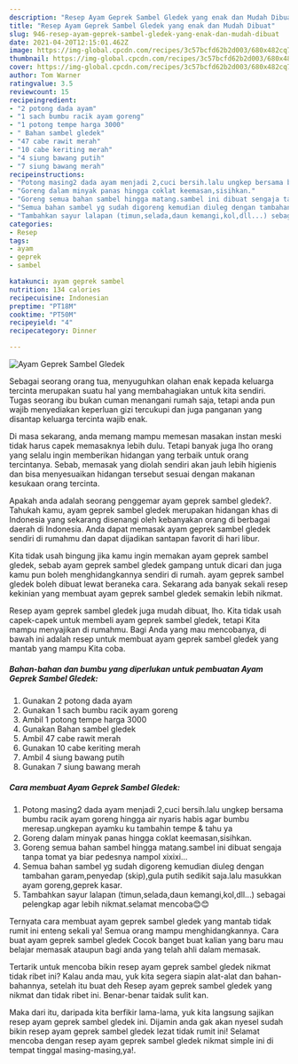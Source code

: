 ```yaml
---
description: "Resep Ayam Geprek Sambel Gledek yang enak dan Mudah Dibuat"
title: "Resep Ayam Geprek Sambel Gledek yang enak dan Mudah Dibuat"
slug: 946-resep-ayam-geprek-sambel-gledek-yang-enak-dan-mudah-dibuat
date: 2021-04-20T12:15:01.462Z
image: https://img-global.cpcdn.com/recipes/3c57bcfd62b2d003/680x482cq70/ayam-geprek-sambel-gledek-foto-resep-utama.jpg
thumbnail: https://img-global.cpcdn.com/recipes/3c57bcfd62b2d003/680x482cq70/ayam-geprek-sambel-gledek-foto-resep-utama.jpg
cover: https://img-global.cpcdn.com/recipes/3c57bcfd62b2d003/680x482cq70/ayam-geprek-sambel-gledek-foto-resep-utama.jpg
author: Tom Warner
ratingvalue: 3.5
reviewcount: 15
recipeingredient:
- "2 potong dada ayam"
- "1 sach bumbu racik ayam goreng"
- "1 potong tempe harga 3000"
- " Bahan sambel gledek"
- "47 cabe rawit merah"
- "10 cabe keriting merah"
- "4 siung bawang putih"
- "7 siung bawang merah"
recipeinstructions:
- "Potong masing2 dada ayam menjadi 2,cuci bersih.lalu ungkep bersama bumbu racik ayam goreng hingga air nyaris habis agar bumbu meresap.ungkepan ayamku ku tambahin tempe &amp; tahu ya"
- "Goreng dalam minyak panas hingga coklat keemasan,sisihkan."
- "Goreng semua bahan sambel hingga matang.sambel ini dibuat sengaja tanpa tomat ya biar pedesnya nampol xixixi..."
- "Semua bahan sambel yg sudah digoreng kemudian diuleg dengan tambahan garam,penyedap (skip),gula putih sedikit saja.lalu masukkan ayam goreng,geprek kasar."
- "Tambahkan sayur lalapan (timun,selada,daun kemangi,kol,dll...) sebagai pelengkap agar lebih nikmat.selamat mencoba😊😊"
categories:
- Resep
tags:
- ayam
- geprek
- sambel

katakunci: ayam geprek sambel 
nutrition: 134 calories
recipecuisine: Indonesian
preptime: "PT18M"
cooktime: "PT50M"
recipeyield: "4"
recipecategory: Dinner

---
```



![Ayam Geprek Sambel Gledek](https://img-global.cpcdn.com/recipes/3c57bcfd62b2d003/680x482cq70/ayam-geprek-sambel-gledek-foto-resep-utama.jpg)

Sebagai seorang orang tua, menyuguhkan olahan enak kepada keluarga tercinta merupakan suatu hal yang membahagiakan untuk kita sendiri. Tugas seorang ibu bukan cuman menangani rumah saja, tetapi anda pun wajib menyediakan keperluan gizi tercukupi dan juga panganan yang disantap keluarga tercinta wajib enak.

Di masa  sekarang, anda memang mampu memesan masakan instan meski tidak harus capek memasaknya lebih dulu. Tetapi banyak juga lho orang yang selalu ingin memberikan hidangan yang terbaik untuk orang tercintanya. Sebab, memasak yang diolah sendiri akan jauh lebih higienis dan bisa menyesuaikan hidangan tersebut sesuai dengan makanan kesukaan orang tercinta. 



Apakah anda adalah seorang penggemar ayam geprek sambel gledek?. Tahukah kamu, ayam geprek sambel gledek merupakan hidangan khas di Indonesia yang sekarang disenangi oleh kebanyakan orang di berbagai daerah di Indonesia. Anda dapat memasak ayam geprek sambel gledek sendiri di rumahmu dan dapat dijadikan santapan favorit di hari libur.

Kita tidak usah bingung jika kamu ingin memakan ayam geprek sambel gledek, sebab ayam geprek sambel gledek gampang untuk dicari dan juga kamu pun boleh menghidangkannya sendiri di rumah. ayam geprek sambel gledek boleh dibuat lewat beraneka cara. Sekarang ada banyak sekali resep kekinian yang membuat ayam geprek sambel gledek semakin lebih nikmat.

Resep ayam geprek sambel gledek juga mudah dibuat, lho. Kita tidak usah capek-capek untuk membeli ayam geprek sambel gledek, tetapi Kita mampu menyajikan di rumahmu. Bagi Anda yang mau mencobanya, di bawah ini adalah resep untuk membuat ayam geprek sambel gledek yang mantab yang mampu Kita coba.

<!--inarticleads1-->

##### Bahan-bahan dan bumbu yang diperlukan untuk pembuatan Ayam Geprek Sambel Gledek:

1. Gunakan 2 potong dada ayam
1. Gunakan 1 sach bumbu racik ayam goreng
1. Ambil 1 potong tempe harga 3000
1. Gunakan  Bahan sambel gledek
1. Ambil 47 cabe rawit merah
1. Gunakan 10 cabe keriting merah
1. Ambil 4 siung bawang putih
1. Gunakan 7 siung bawang merah




<!--inarticleads2-->

##### Cara membuat Ayam Geprek Sambel Gledek:

1. Potong masing2 dada ayam menjadi 2,cuci bersih.lalu ungkep bersama bumbu racik ayam goreng hingga air nyaris habis agar bumbu meresap.ungkepan ayamku ku tambahin tempe &amp; tahu ya
1. Goreng dalam minyak panas hingga coklat keemasan,sisihkan.
1. Goreng semua bahan sambel hingga matang.sambel ini dibuat sengaja tanpa tomat ya biar pedesnya nampol xixixi...
1. Semua bahan sambel yg sudah digoreng kemudian diuleg dengan tambahan garam,penyedap (skip),gula putih sedikit saja.lalu masukkan ayam goreng,geprek kasar.
1. Tambahkan sayur lalapan (timun,selada,daun kemangi,kol,dll...) sebagai pelengkap agar lebih nikmat.selamat mencoba😊😊




Ternyata cara membuat ayam geprek sambel gledek yang mantab tidak rumit ini enteng sekali ya! Semua orang mampu menghidangkannya. Cara buat ayam geprek sambel gledek Cocok banget buat kalian yang baru mau belajar memasak ataupun bagi anda yang telah ahli dalam memasak.

Tertarik untuk mencoba bikin resep ayam geprek sambel gledek nikmat tidak ribet ini? Kalau anda mau, yuk kita segera siapin alat-alat dan bahan-bahannya, setelah itu buat deh Resep ayam geprek sambel gledek yang nikmat dan tidak ribet ini. Benar-benar taidak sulit kan. 

Maka dari itu, daripada kita berfikir lama-lama, yuk kita langsung sajikan resep ayam geprek sambel gledek ini. Dijamin anda gak akan nyesel sudah bikin resep ayam geprek sambel gledek lezat tidak rumit ini! Selamat mencoba dengan resep ayam geprek sambel gledek nikmat simple ini di tempat tinggal masing-masing,ya!.

